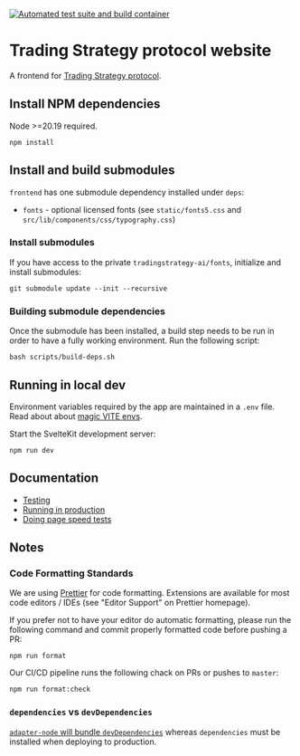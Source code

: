 [![Automated test suite and build container](https://github.com/tradingstrategy-ai/frontend/actions/workflows/javascript.yml/badge.svg)](https://github.com/tradingstrategy-ai/frontend/actions/workflows/javascript.yml)

# Trading Strategy protocol website

A frontend for [Trading Strategy protocol](https://tradingstrategy.ai).

## Install NPM dependencies

Node >=20.19 required.

```shell
npm install
```

## Install and build submodules

`frontend` has one submodule dependency installed under `deps`:

- `fonts` - optional licensed fonts (see `static/fonts5.css` and `src/lib/components/css/typography.css`)

### Install submodules

If you have access to the private `tradingstrategy-ai/fonts`, initialize and install submodules:

```shell
git submodule update --init --recursive
```

### Building submodule dependencies

Once the submodule has been installed, a build step needs to be run in order to have a fully
working environment. Run the following script:

```shell
bash scripts/build-deps.sh
```

## Running in local dev

Environment variables required by the app are maintained in a `.env` file. Read about about
[magic VITE envs](https://stackoverflow.com/questions/68479217/how-to-load-environment-variables-in-svelte).

Start the SvelteKit development server:

```shell
npm run dev
```

## Documentation

- [Testing](./docs/tests.md)
- [Running in production](./docs/docker.md)
- [Doing page speed tests](./docs/speed.md)

## Notes

### Code Formatting Standards

We are using [Prettier](https://prettier.io/) for code formatting. Extensions are available for
most code editors / IDEs (see "Editor Support" on Prettier homepage).

If you prefer not to have your editor do automatic formatting, please run the following command and
commit properly formatted code before pushing a PR:

```shell
npm run format
```

Our CI/CD pipeline runs the following chack on PRs or pushes to `master`:

```shell
npm run format:check
```

### `dependencies` vs `devDependencies`

[`adapter-node` will bundle `devDependencies`](https://github.com/sveltejs/kit/tree/master/packages/adapter-node#deploying) whereas `dependencies` must be installed when deploying to production.
